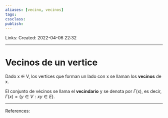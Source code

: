 ```yaml
---
aliases: [vecino, vecinos]
tags: 
cssclass: 
publish: 
---
```


Links: 
Created: 2022-04-06 22:32

---
# Vecinos de un vertice
Dado x $\in$ V, los vertices que forman un lado con x se llaman los **vecinos** de x.

El conjunto de vécinos se llama el **vecindario** y se denota por $\Gamma$(x), es decir, $\Gamma (x) = \{y \in V : xy \in E\}$.

---
References: 